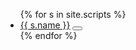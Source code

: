 
<ul id="snippets">
{% for s in site.scripts %}
  <li>
    <a href="/dearconsole{{ s.url }}">{{ s.name }}</a>
    <button data-snippet="{{ s.codeexample | replace: '±', "'"}}"><svg xmlns="http://www.w3.org/2000/svg" viewBox="0 0 64 64" xml:space="preserve"><title>Copy {{ s.name }}</title><path d="M53.98 9.143h-3.97c-.082 0-.155.028-.232.047V5.023C49.778 2.253 47.473 0 44.64 0H10.217C7.384 0 5.08 2.253 5.08 5.023v46.843c0 2.77 2.305 5.023 5.138 5.023h6.037v2.268c0 2.67 2.216 4.843 4.941 4.843H53.98c2.725 0 4.942-2.173 4.942-4.843v-45.17c0-2.671-2.217-4.844-4.942-4.844zM7.11 51.866V5.023c0-1.649 1.394-2.991 3.106-2.991H44.64c1.712 0 3.106 1.342 3.106 2.99v46.844c0 1.649-1.394 2.991-3.106 2.991H10.217c-1.712 0-3.106-1.342-3.106-2.99zm49.778 7.29c0 1.551-1.306 2.812-2.91 2.812H21.195c-1.604 0-2.91-1.26-2.91-2.811v-2.268H44.64c2.833 0 5.138-2.253 5.138-5.023V11.128c.077.018.15.047.233.047h3.968c1.604 0 2.91 1.26 2.91 2.811v45.17z"/><path d="M38.603 13.206H16.254a1.015 1.015 0 1 0 0 2.032h22.35a1.015 1.015 0 1 0 0-2.032zM38.603 21.333H16.254a1.015 1.015 0 1 0 0 2.032h22.35a1.015 1.015 0 1 0 0-2.032zM38.603 29.46H16.254a1.015 1.015 0 1 0 0 2.032h22.35a1.015 1.015 0 1 0 0-2.032zM28.444 37.587h-12.19a1.015 1.015 0 1 0 0 2.032h12.19a1.015 1.015 0 1 0 0-2.032z"/></svg></button>
  </li>
{% endfor %}
</ul>